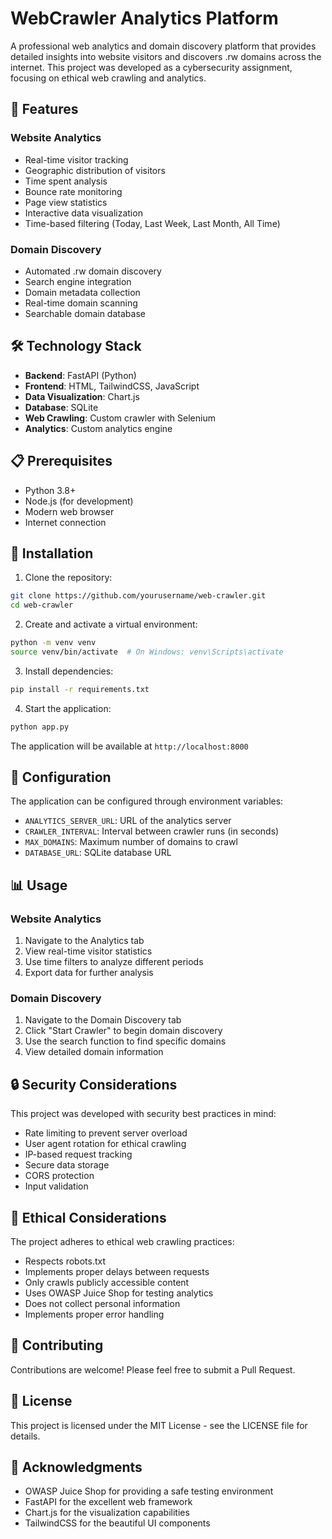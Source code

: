 # WebCrawler Analytics Platform


A professional web analytics and domain discovery platform that provides detailed insights into website visitors and discovers .rw domains across the internet. This project was developed as a cybersecurity assignment, focusing on ethical web crawling and analytics.

## 🚀 Features

### Website Analytics
- Real-time visitor tracking
- Geographic distribution of visitors
- Time spent analysis
- Bounce rate monitoring
- Page view statistics
- Interactive data visualization
- Time-based filtering (Today, Last Week, Last Month, All Time)

### Domain Discovery
- Automated .rw domain discovery
- Search engine integration
- Domain metadata collection
- Real-time domain scanning
- Searchable domain database

## 🛠️ Technology Stack

- **Backend**: FastAPI (Python)
- **Frontend**: HTML, TailwindCSS, JavaScript
- **Data Visualization**: Chart.js
- **Database**: SQLite
- **Web Crawling**: Custom crawler with Selenium
- **Analytics**: Custom analytics engine

## 📋 Prerequisites

- Python 3.8+
- Node.js (for development)
- Modern web browser
- Internet connection

## 🚀 Installation

1. Clone the repository:
```bash
git clone https://github.com/yourusername/web-crawler.git
cd web-crawler
```

2. Create and activate a virtual environment:
```bash
python -m venv venv
source venv/bin/activate  # On Windows: venv\Scripts\activate
```

3. Install dependencies:
```bash
pip install -r requirements.txt
```

4. Start the application:
```bash
python app.py
```

The application will be available at `http://localhost:8000`

## 🔧 Configuration

The application can be configured through environment variables:

- `ANALYTICS_SERVER_URL`: URL of the analytics server
- `CRAWLER_INTERVAL`: Interval between crawler runs (in seconds)
- `MAX_DOMAINS`: Maximum number of domains to crawl
- `DATABASE_URL`: SQLite database URL

## 📊 Usage

### Website Analytics
1. Navigate to the Analytics tab
2. View real-time visitor statistics
3. Use time filters to analyze different periods
4. Export data for further analysis

### Domain Discovery
1. Navigate to the Domain Discovery tab
2. Click "Start Crawler" to begin domain discovery
3. Use the search function to find specific domains
4. View detailed domain information

## 🔒 Security Considerations

This project was developed with security best practices in mind:

- Rate limiting to prevent server overload
- User agent rotation for ethical crawling
- IP-based request tracking
- Secure data storage
- CORS protection
- Input validation

## 📝 Ethical Considerations

The project adheres to ethical web crawling practices:

- Respects robots.txt
- Implements proper delays between requests
- Only crawls publicly accessible content
- Uses OWASP Juice Shop for testing analytics
- Does not collect personal information
- Implements proper error handling

## 🤝 Contributing

Contributions are welcome! Please feel free to submit a Pull Request.

## 📄 License

This project is licensed under the MIT License - see the LICENSE file for details.

## 🙏 Acknowledgments

- OWASP Juice Shop for providing a safe testing environment
- FastAPI for the excellent web framework
- Chart.js for the visualization capabilities
- TailwindCSS for the beautiful UI components

